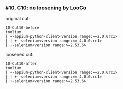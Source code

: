 ### #10, C10: no loosening by LooCo
original cut:

```
10-Cut10-before
toolium
| +-appium-python-client<version range:==2.0.0rc1>
| | +- selenium<version range:== 4.0.0.rc1>
| +-selenium<version range:>=2.53.6>
```




loosened cut:
```
10-Cut10-after
toolium
| +-appium-python-client<version range:==2.0.0rc1>
| | +- selenium<version range:== 4.0.0.rc1>
| +-selenium<version range:>=2.53.6>
```
